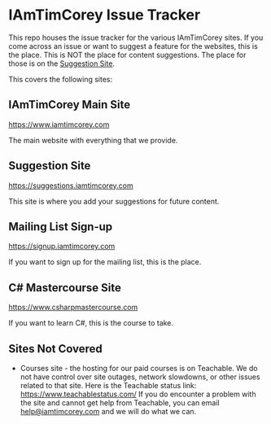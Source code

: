 # IAmTimCorey Issue Tracker
This repo houses the issue tracker for the various IAmTimCorey sites. If you come across an issue or want to suggest a feature for the websites, this is the place. This is NOT the place for content suggestions. The 
place for those is on the [Suggestion Site](https://suggestions.iamtimcorey.com).

This covers the following sites:

## IAmTimCorey Main Site
https://www.iamtimcorey.com

The main website with everything that we provide.
 
## Suggestion Site
https://suggestions.iamtimcorey.com

This site is where you add your suggestions for future content.

## Mailing List Sign-up
https://signup.iamtimcorey.com

If you want to sign up for the mailing list, this is the place.

## C# Mastercourse Site
https://www.csharpmastercourse.com

If you want to learn C#, this is the course to take.

## Sites Not Covered
 * Courses site - the hosting for our paid courses is on Teachable. We do not have control over site outages, network slowdowns, or other issues related to that site. Here is the Teachable status link: https://www.teachablestatus.com/ If you do encounter a problem with the site and cannot get help from Teachable, you can email help@iamtimcorey.com and we will do what we can.
